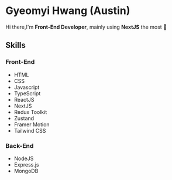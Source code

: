 # Gyeomyi Hwang (Austin)
Hi there,I'm **Front-End Developer**, mainly using **NextJS** the most 👋

## Skills
### Front-End
<ul>
 <li>HTML</li>
 <li>CSS</li>
 <li>Javascript</li>
 <li>TypeScript</li>
 <li>ReactJS</li>
 <li>NextJS</li>
 <li>Redux Toolkit</li>
 <li>Zustand</li>
 <li>Framer Motion</li>
 <li>Tailwind CSS</li>
</ul>

### Back-End
<ul>
  <li>NodeJS</li>
  <li>Express.js</li>
  <li>MongoDB</li>
</ul>

<!--
**austin-verse/austin-verse** is a ✨ _special_ ✨ repository because its `README.md` (this file) appears on your GitHub profile.

Here are some ideas to get you started:

- 🔭 I’m currently working on ...
- 🌱 I’m currently learning ...
- 👯 I’m looking to collaborate on ...
- 🤔 I’m looking for help with ...
- 💬 Ask me about ...
- 📫 How to reach me: ...
- 😄 Pronouns: ...
- ⚡ Fun fact: ...
-->
